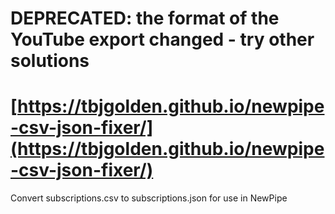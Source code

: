 # DEPRECATED: the format of the YouTube export changed - try other solutions

# [https://tbjgolden.github.io/newpipe-csv-json-fixer/](https://tbjgolden.github.io/newpipe-csv-json-fixer/)

Convert subscriptions.csv to subscriptions.json for use in NewPipe 
